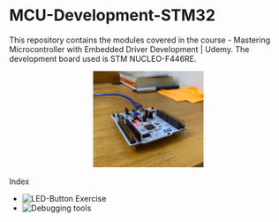 # MCU-Development-STM32
This repository contains the modules covered in the course - Mastering Microcontroller with Embedded Driver Development | Udemy. The development board used is STM NUCLEO-F446RE. 

<p align="center">
  <img src="images/nucleof446re.JPG" width="200"/>
</p>


Index

- ![LED-Button Exercise](LED-Button)
- ![Debugging tools](Debugging-tools) 